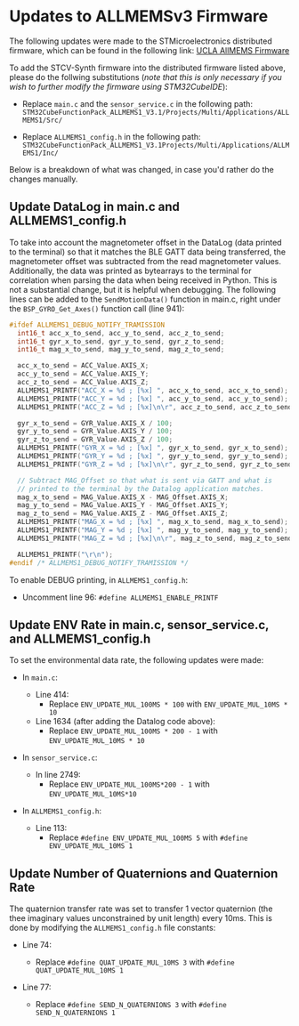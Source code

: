 # Updates to ALLMEMSv3 Firmware

The following updates were made to the STMicroelectronics distributed firmware, which can be found in the following link: [UCLA AllMEMS Firmware](www.st.com/content/st_com/en/premium-content/sensortile-curriculum-fp-sns-allmems1_firmware_zip.html)

To add the STCV-Synth firmware into the distributed firmware listed above, please do the follwing substitutions (*note that this is only necessary if you wish to further modify the firmware using STM32CubeIDE*):

* Replace `main.c` and the `sensor_service.c` in the following path: `STM32CubeFunctionPack_ALLMEMS1_V3.1/Projects/Multi/Applications/ALLMEMS1/Src/`

* Replace `ALLMEMS1_config.h` in the following path: `STM32CubeFunctionPack_ALLMEMS1_V3.1Projects/Multi/Applications/ALLMEMS1/Inc/`


Below is a breakdown of what was changed, in case you'd rather do the changes manually.


## Update DataLog in main.c and ALLMEMS1_config.h

To take into account the magnetometer offset in the DataLog (data printed to the terminal) so that it matches the BLE GATT data being transferred, the magnetometer offset was subtracted from the read magnetometer values. Additionally, the data was printed as bytearrays to the terminal for correlation when parsing the data when being received in Python. This is not a substantial change, but it is helpful when debugging. The following lines can be added to the `SendMotionData()` function in main.c, right under the `BSP_GYRO_Get_Axes()` function call (line 941):

```cpp
#ifdef ALLMEMS1_DEBUG_NOTIFY_TRAMISSION
  int16_t acc_x_to_send, acc_y_to_send, acc_z_to_send;
  int16_t gyr_x_to_send, gyr_y_to_send, gyr_z_to_send;
  int16_t mag_x_to_send, mag_y_to_send, mag_z_to_send;

  acc_x_to_send = ACC_Value.AXIS_X;
  acc_y_to_send = ACC_Value.AXIS_Y;
  acc_z_to_send = ACC_Value.AXIS_Z;
  ALLMEMS1_PRINTF("ACC_X = %d ; [%x] ", acc_x_to_send, acc_x_to_send);
  ALLMEMS1_PRINTF("ACC_Y = %d ; [%x] ", acc_y_to_send, acc_y_to_send);
  ALLMEMS1_PRINTF("ACC_Z = %d ; [%x]\n\r", acc_z_to_send, acc_z_to_send);

  gyr_x_to_send = GYR_Value.AXIS_X / 100;
  gyr_y_to_send = GYR_Value.AXIS_Y / 100;
  gyr_z_to_send = GYR_Value.AXIS_Z / 100;
  ALLMEMS1_PRINTF("GYR_X = %d ; [%x] ", gyr_x_to_send, gyr_x_to_send);
  ALLMEMS1_PRINTF("GYR_Y = %d ; [%x] ", gyr_y_to_send, gyr_y_to_send);
  ALLMEMS1_PRINTF("GYR_Z = %d ; [%x]\n\r", gyr_z_to_send, gyr_z_to_send);

  // Subtract MAG_Offset so that what is sent via GATT and what is
  // printed to the terminal by the Datalog application matches.
  mag_x_to_send = MAG_Value.AXIS_X - MAG_Offset.AXIS_X;
  mag_y_to_send = MAG_Value.AXIS_Y - MAG_Offset.AXIS_Y;
  mag_z_to_send = MAG_Value.AXIS_Z - MAG_Offset.AXIS_Z;
  ALLMEMS1_PRINTF("MAG_X = %d ; [%x] ", mag_x_to_send, mag_x_to_send);
  ALLMEMS1_PRINTF("MAG_Y = %d ; [%x] ", mag_y_to_send, mag_y_to_send);
  ALLMEMS1_PRINTF("MAG_Z = %d ; [%x]\n\r", mag_z_to_send, mag_z_to_send);

  ALLMEMS1_PRINTF("\r\n");
#endif /* ALLMEMS1_DEBUG_NOTIFY_TRAMISSION */
```

To enable DEBUG printing, in `ALLMEMS1_config.h`:
* Uncomment line 96: `#define ALLMEMS1_ENABLE_PRINTF`


## Update ENV Rate in main.c, sensor_service.c, and ALLMEMS1_config.h

To set the environmental data rate, the following updates were made:

* In `main.c`:
    * Line 414:
        * Replace `ENV_UPDATE_MUL_100MS * 100` with `ENV_UPDATE_MUL_10MS * 10`
    * Line 1634 (after adding the Datalog code above):
        * Replace `ENV_UPDATE_MUL_100MS * 200 - 1` with `ENV_UPDATE_MUL_10MS * 10`

* In `sensor_service.c`:
    * In line 2749:
        * Replace `ENV_UPDATE_MUL_100MS*200 - 1` with `ENV_UPDATE_MUL_10MS*10`

* In `ALLMEMS1_config.h`:
    * Line 113:
        * Replace `#define ENV_UPDATE_MUL_100MS 5` with `#define ENV_UPDATE_MUL_10MS 1`


## Update Number of Quaternions and Quaternion Rate

The quaternion transfer rate was set to transfer 1 vector quaternion (the thee imaginary values unconstrained by unit length) every 10ms. This is done by modifying the `ALLMEMS1_config.h` file constants:

* Line 74:
    * Replace `#define QUAT_UPDATE_MUL_10MS 3` with `#define QUAT_UPDATE_MUL_10MS 1`

* Line 77:
    * Replace `#define SEND_N_QUATERNIONS 3` with `#define SEND_N_QUATERNIONS 1`
